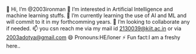 👋 Hi, I’m @2003ironman
👀 I’m interested in Artificial Intelligence and machine learning stuffs.
🌱 I’m currently learning the use of AI and ML and will commit to it in my forthcomming years.
💞️ I’m looking to collaborate any if needed.
📫 you csn reach me via my mail id 2130039@kiit.ac.in or via 2003adotya@gmail.com
😄 Pronouns:HE/loner
⚡ Fun fact:I am a freshy here..
